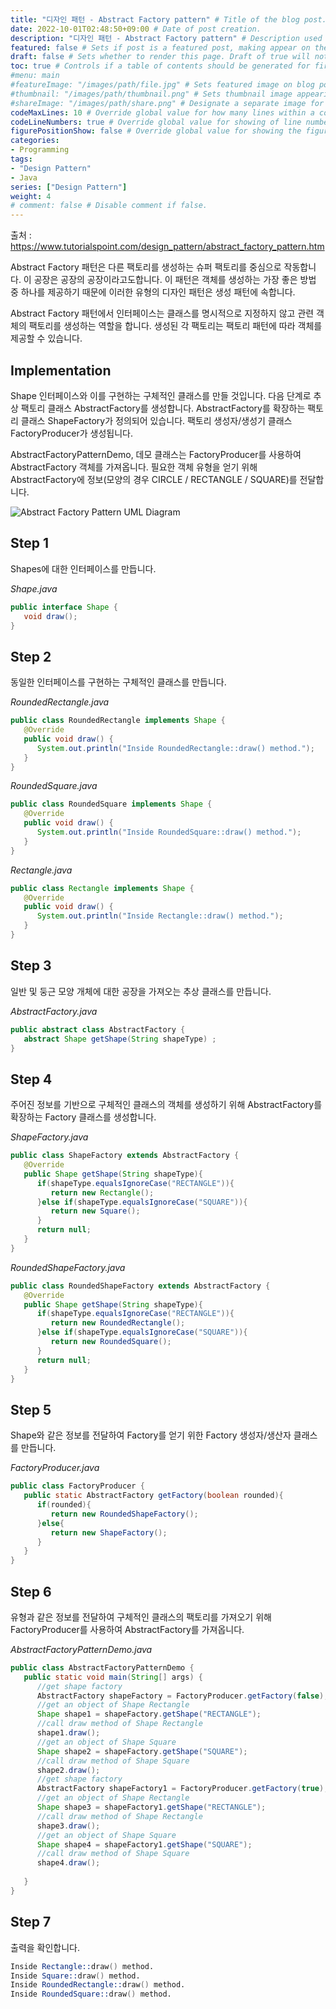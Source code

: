 ```yaml
---
title: "디자인 패턴 - Abstract Factory pattern" # Title of the blog post.
date: 2022-10-01T02:48:50+09:00 # Date of post creation.
description: "디자인 패턴 - Abstract Factory pattern" # Description used for search engine.
featured: false # Sets if post is a featured post, making appear on the home page side bar.
draft: false # Sets whether to render this page. Draft of true will not be rendered.
toc: true # Controls if a table of contents should be generated for first-level links automatically.
#menu: main
#featureImage: "/images/path/file.jpg" # Sets featured image on blog post.
#thumbnail: "/images/path/thumbnail.png" # Sets thumbnail image appearing inside card on homepage.
#shareImage: "/images/path/share.png" # Designate a separate image for social media sharing.
codeMaxLines: 10 # Override global value for how many lines within a code block before auto-collapsing.
codeLineNumbers: true # Override global value for showing of line numbers within code block.
figurePositionShow: false # Override global value for showing the figure label.
categories:
- Programming
tags:
- "Design Pattern"
- Java
series: ["Design Pattern"]
weight: 4
# comment: false # Disable comment if false.
---
```

출처 : https://www.tutorialspoint.com/design_pattern/abstract_factory_pattern.htm


Abstract Factory 패턴은 다른 팩토리를 생성하는 슈퍼 팩토리를 중심으로 작동합니다. 이 공장은 공장의 공장이라고도합니다. 이 패턴은 객체를 생성하는 가장 좋은 방법 중 하나를 제공하기 때문에 이러한 유형의 디자인 패턴은 생성 패턴에 속합니다.

Abstract Factory 패턴에서 인터페이스는 클래스를 명시적으로 지정하지 않고 관련 객체의 팩토리를 생성하는 역할을 합니다. 생성된 각 팩토리는 팩토리 패턴에 따라 객체를 제공할 수 있습니다.
## Implementation

Shape 인터페이스와 이를 구현하는 구체적인 클래스를 만들 것입니다. 다음 단계로 추상 팩토리 클래스 AbstractFactory를 생성합니다. AbstractFactory를 확장하는 팩토리 클래스 ShapeFactory가 정의되어 있습니다. 팩토리 생성자/생성기 클래스 FactoryProducer가 생성됩니다.

AbstractFactoryPatternDemo, 데모 클래스는 FactoryProducer를 사용하여 AbstractFactory 객체를 가져옵니다. 필요한 객체 유형을 얻기 위해 AbstractFactory에 정보(모양의 경우 CIRCLE / RECTANGLE / SQUARE)를 전달합니다.

![Abstract Factory Pattern UML Diagram](https://www.tutorialspoint.com/design_pattern/images/abstractfactory_pattern_uml_diagram.jpg)

## Step 1

Shapes에 대한 인터페이스를 만듭니다.

_Shape.java_

```java
public interface Shape {
   void draw();
}
```

## Step 2

동일한 인터페이스를 구현하는 구체적인 클래스를 만듭니다.

_RoundedRectangle.java_

```java
public class RoundedRectangle implements Shape {
   @Override
   public void draw() {
      System.out.println("Inside RoundedRectangle::draw() method.");
   }
}
```

_RoundedSquare.java_

```java
public class RoundedSquare implements Shape {
   @Override
   public void draw() {
      System.out.println("Inside RoundedSquare::draw() method.");
   }
}
```

_Rectangle.java_

```java
public class Rectangle implements Shape {
   @Override
   public void draw() {
      System.out.println("Inside Rectangle::draw() method.");
   }
}
```

## Step 3

일반 및 둥근 모양 개체에 대한 공장을 가져오는 추상 클래스를 만듭니다.

_AbstractFactory.java_

```java
public abstract class AbstractFactory {
   abstract Shape getShape(String shapeType) ;
}
```

## Step 4

주어진 정보를 기반으로 구체적인 클래스의 객체를 생성하기 위해 AbstractFactory를 확장하는 Factory 클래스를 생성합니다.

_ShapeFactory.java_

```java
public class ShapeFactory extends AbstractFactory {
   @Override
   public Shape getShape(String shapeType){    
      if(shapeType.equalsIgnoreCase("RECTANGLE")){
         return new Rectangle();         
      }else if(shapeType.equalsIgnoreCase("SQUARE")){
         return new Square();
      } 
      return null;
   }
}
```

_RoundedShapeFactory.java_

```java
public class RoundedShapeFactory extends AbstractFactory {
   @Override
   public Shape getShape(String shapeType){    
      if(shapeType.equalsIgnoreCase("RECTANGLE")){
         return new RoundedRectangle();         
      }else if(shapeType.equalsIgnoreCase("SQUARE")){
         return new RoundedSquare();
      } 
      return null;
   }
}
```

## Step 5

Shape와 같은 정보를 전달하여 Factory를 얻기 위한 Factory 생성자/생산자 클래스를 만듭니다.

_FactoryProducer.java_

```java
public class FactoryProducer {
   public static AbstractFactory getFactory(boolean rounded){   
      if(rounded){
         return new RoundedShapeFactory();         
      }else{
         return new ShapeFactory();
      }
   }
}
```

## Step 6

유형과 같은 정보를 전달하여 구체적인 클래스의 팩토리를 가져오기 위해 FactoryProducer를 사용하여 AbstractFactory를 가져옵니다.

_AbstractFactoryPatternDemo.java_

```java
public class AbstractFactoryPatternDemo {
   public static void main(String[] args) {
      //get shape factory
      AbstractFactory shapeFactory = FactoryProducer.getFactory(false);
      //get an object of Shape Rectangle
      Shape shape1 = shapeFactory.getShape("RECTANGLE");
      //call draw method of Shape Rectangle
      shape1.draw();
      //get an object of Shape Square 
      Shape shape2 = shapeFactory.getShape("SQUARE");
      //call draw method of Shape Square
      shape2.draw();
      //get shape factory
      AbstractFactory shapeFactory1 = FactoryProducer.getFactory(true);
      //get an object of Shape Rectangle
      Shape shape3 = shapeFactory1.getShape("RECTANGLE");
      //call draw method of Shape Rectangle
      shape3.draw();
      //get an object of Shape Square 
      Shape shape4 = shapeFactory1.getShape("SQUARE");
      //call draw method of Shape Square
      shape4.draw();
      
   }
}
```

## Step 7

출력을 확인합니다.

```s
Inside Rectangle::draw() method.
Inside Square::draw() method.
Inside RoundedRectangle::draw() method.
Inside RoundedSquare::draw() method.

```